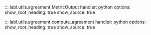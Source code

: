 ::: labl.utils.agreement.MetricOutput
    handler: python
    options:
      show_root_heading: true
      show_source: true

::: labl.utils.agreement.compute_agreement
    handler: python
    options:
      show_root_heading: true
      show_source: true
